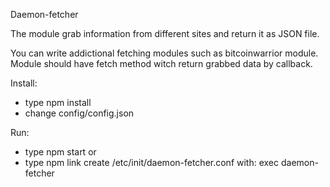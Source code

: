 Daemon-fetcher

The module grab information from different sites and return it as JSON file.

You can write addictional fetching modules such as bitcoinwarrior module. 
Module should have fetch method witch return grabbed data by callback.

Install:

- type npm install
- change config/config.json

Run:
- type npm start
or
- type
npm link
create /etc/init/daemon-fetcher.conf with:
exec daemon-fetcher
